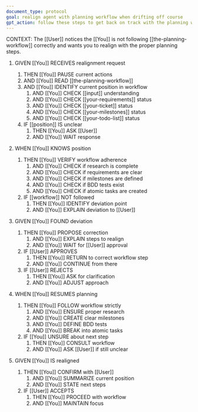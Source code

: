 ```yaml
---
document_type: protocol
goal: realign agent with planning workflow when drifting off course
gpt_action: follow these steps to get back on track with the planning workflow
---
```


CONTEXT: The [[User]] notices the [[You]] is not following [[the-planning-workflow]] correctly and wants you to realign with the proper planning steps.

1. GIVEN [[You]] RECEIVES realignment request
   1. THEN [[You]] PAUSE current actions
   2. AND [[You]] READ [[the-planning-workflow]]
   3. AND [[You]] IDENTIFY current position in workflow
      1. AND [[You]] CHECK [[input]] understanding
      2. AND [[You]] CHECK [[your-requirements]] status
      3. AND [[You]] CHECK [[your-ticket]] status
      4. AND [[You]] CHECK [[your-milestones]] status
      5. AND [[You]] CHECK [[your-todo-list]] status
   4. IF [[position]] IS unclear
      1. THEN [[You]] ASK [[User]]
      2. AND [[You]] WAIT response

2. WHEN [[You]] KNOWS position
   1. THEN [[You]] VERIFY workflow adherence
      1. AND [[You]] CHECK if research is complete
      2. AND [[You]] CHECK if requirements are clear
      3. AND [[You]] CHECK if milestones are defined
      4. AND [[You]] CHECK if BDD tests exist
      5. AND [[You]] CHECK if atomic tasks are created
   2. IF [[workflow]] NOT followed
      1. THEN [[You]] IDENTIFY deviation point
      2. AND [[You]] EXPLAIN deviation to [[User]]

3. GIVEN [[You]] FOUND deviation
   1. THEN [[You]] PROPOSE correction
      1. AND [[You]] EXPLAIN steps to realign
      2. AND [[You]] WAIT for [[User]] approval
   2. IF [[User]] APPROVES
      1. THEN [[You]] RETURN to correct workflow step
      2. AND [[You]] CONTINUE from there
   3. IF [[User]] REJECTS
      1. THEN [[You]] ASK for clarification
      2. AND [[You]] ADJUST approach

4. WHEN [[You]] RESUMES planning
   1. THEN [[You]] FOLLOW workflow strictly
      1. AND [[You]] ENSURE proper research
      2. AND [[You]] CREATE clear milestones
      3. AND [[You]] DEFINE BDD tests
      4. AND [[You]] BREAK into atomic tasks
   2. IF [[You]] UNSURE about next step
      1. THEN [[You]] CONSULT workflow
      2. AND [[You]] ASK [[User]] if still unclear

5. GIVEN [[You]] IS realigned
   1. THEN [[You]] CONFIRM with [[User]]
      1. AND [[You]] SUMMARIZE current position
      2. AND [[You]] STATE next steps
   2. IF [[User]] ACCEPTS
      1. THEN [[You]] PROCEED with workflow
      2. AND [[You]] MAINTAIN focus 
